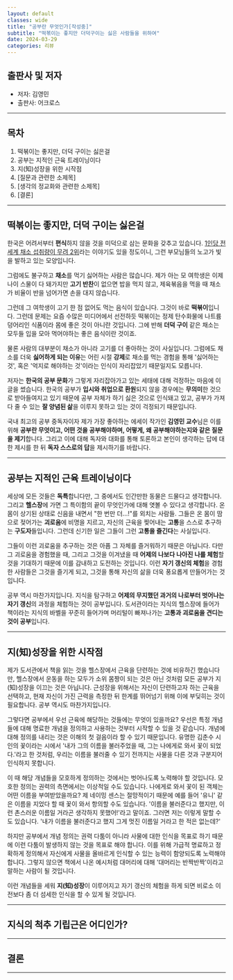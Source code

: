 ```yaml
---
layout: default
classes: wide
title: "공부란 무엇인가[작성중]"
subtitle: "떡볶이는 좋지만 더덕구이는 싫은 사람들을 위하여"
date: 2024-03-29
categories: 리뷰
---
```


## 출판사 및 저자

* 저자: 김영민
* 출판사: 어크로스

---

## 목차

1. 떡볶이는 좋지만, 더덕 구이는 싫은걸
2. 공부는 지적인 근육 트레이닝이다
3. 지(知)성장을 위한 시작점
4. [질문과 관련한 소제목]
5. [생각의 정교화와 관련한 소제목]
6. [결론]

---

## 떡볶이는 좋지만, 더덕 구이는 싫은걸

한국은 어려서부터 **편식**하지 않을 것을 미덕으로 삼는 문화을 갖추고 있습니다. [1인당 전세계 채소 섭취량이 무려 2위](https://m.health.chosun.com/svc/news_view.html?contid=2023071802471)라는 이야기도 있을 정도이니, 그런 부모님들의 노고가 빛을 발하고 있는 모양입니다.

그럼에도 불구하고 **채소**를 먹기 싫어하는 사람은 많습니다. 제가 아는 모 여학생은 이제 나이 스물이 다 돼가지만 **고기 반찬**이 없으면 밥을 먹지 않고, 제육볶음을 먹을 때 채소가 비율이 반을 넘어가면 손을 대지 않습니다.

그런데 그 여학생이 고기 한 점 없어도 먹는 음식이 있습니다. 그것이 바로 **떡볶이**입니다. 그런데 문제는 요즘 수많은 미디어에서 선전하듯 떡볶이는 정제 탄수화물에 나트륨 덩어리인 식품이라 몸에 좋은 것이 아니란 것입니다. 그에 반해 **더덕 구이** 같은 채소는 모두들 입을 모아 먹어야하는 좋은 음식이란 것이죠.

물론 사람의 대부분이 채소가 아니라 고기를 더 좋아하는 것이 사실입니다. 그럼에도 채소를 더욱 **싫어하게 되는 이유**는 어린 시절 **강제**로 채소를 먹는 경험을 통해 '싫어하는 것', 혹은 '억지로 해야하는 것'이라는 인식이 자리잡았기 때문일지도 모릅니다.

저자는 **한국의 공부 문화**가 그렇게 자리잡아가고 있는 세태에 대해 걱정하는 마음에 이 글을 썼습니다. 한국의 공부가 **입시와 취업으로 환원**되지 않을 경우에는 **무의미**한 것으로 받아들여지고 있기 때문에 공부 자체가 하기 싫은 것으로 인식돼고 있고, 공부가 가져다 줄 수 있는 **잘 양념된 삶**을 이루지 못하고 있는 것이 걱정되기 때문입니다.

국내 최고의 공부 중독자이자 제가 가장 좋아하는 에세이 작가인 **김영민 교수**님은 이를 위해 **공부란 무엇이고, 어떤 것을 공부해야하며, 어떻게, 왜 공부해야하는지와 같은 질문을 제기**합니다. 그리고 이에 대해 독자와 대화를 통해 토론하고 본인이 생각하는 답에 대한 제시를 한 뒤 **독자 스스로의 답**을 제시하기를 바랍니다.

---

## 공부는 지적인 근육 트레이닝이다

세상에 모든 것들은 **독특**합니다만, 그 중에서도 인간만한 동물은 드물다고 생각합니다. 그리고 **헬스장**에 가면 그 특이함의 끝이 무엇인가에 대해 엿볼 수 있다고 생각합니다. 온 몸이 상기된 상태로 신음을 내면서 "한 번만 더...!"를 외치는 사람들. 그들은 온 몸이 땀으로 젖어가는 **괴로움**에 비명을 지르고, 자신의 근육을 찢어내는 **고통**을 스스로 추구하는 **구도자**들입니다. 그런데 신기한 일은 그들이 그런 **고통을 즐긴다**는 사실입니다.

그들이 이런 괴로움을 추구하는 것은 아픔 그 자체를 즐거워하기 때문은 아닙니다. 다만 그 괴로움을 경험했을 때, 그리고 그것을 이겨냈을 때 **어제의 나보다 나아진 나를 체험**할 것을 기대하기 때문에 이를 감내하고 도전하는 것입니다. 이런 **자기 갱신의 체험**을 경험한 사람들은 그것을 즐기게 되고, 그것을 통해 자신의 삶을 더욱 풍요롭게 만들어가는 것입니다.

공부 역시 마찬가지입니다. 지식을 탐구하고 **어제의 무지했던 과거의 나로부터 벗어나는 자기 갱신**의 과정을 체험하는 것이 공부입니다. 도서관이라는 지식의 헬스장에 들어가 책이라는 지식의 바벨을 꾸준히 들어가며 머리털이 빠져나가는 **고통과 괴로움을 견디는 것이 공부**입니다.

---

## 지(知)성장을 위한 시작점

제가 도서관에서 책을 읽는 것을 헬스장에서 근육을 단련하는 것에 비유하긴 했습니다만, 헬스장에서 운동을 하는 모두가 소위 몸짱이 되는 것은 아닌 것처럼 모든 공부가 지(知)성장을 이끄는 것은 아닙니다. 근성장을 위해서는 자신이 단련하고자 하는 근육을 선택하고, 현재 자신이 가진 근력을 측정한 뒤 한계를 뛰어넘기 위해 이에 부딪히는 것이 필요합니다. 공부 역시도 마찬가지입니다.

그렇다면 공부에서 우선 근육에 해당하는 것들에는 무엇이 있을까요? 우선은 특정 개념들에 대해 명료한 개념을 정의하고 사용하는 것부터 시작할 수 있을 것 같습니다. 개념에 대해 정의를 내리는 것은 이해의 첫 걸음이라 할 수 있기 때문입니다. 유명한 김춘수 시인의 꽃이라는 시에서 '내가 그의 이름을 불러주었을 때, 그는 나에게로 와서 꽃이 되었다.'라고 한 것처럼, 우리는 이름을 불러줄 수 있기 전까지는 사물을 다른 것과 구분지어 인식하지 못합니다.

이 때 해당 개념들을 모호하게 정의하는 것에서는 벗어나도록 노력해야 할 것입니다. 모호한 정의는 권력의 측면에서는 이상적일 수도 있습니다. 나에게로 와서 꽃이 된 객체는 어떤 이름을 부여받았을까요? 제 네이밍 센스는 절망적이기 때문에 예를 들어 '유니' 같은 이름을 지었다 할 때 꽃이 와서 항의할 수도 있습니다. '이름을 불러준다고 했지만, 이런 촌스러운 이름일 거라곤 생각하지 못했어!'라고 말이죠. 그러면 저는 이렇게 말할 수도 있습니다. '내가 이름을 불러준다고 했지 그게 멋진 이름일 거라고 한 적은 없는데?'

하지만 공부에서 개념 정의는 권력 다툼이 아니라 사물에 대한 인식을 목표로 하기 때문에 이런 다툼이 발생하지 않는 것을 목표로 해야 합니다. 이를 위해 가급적 명료하고 정확하게 정의해서 자신에게 사물을 올바르게 인식할 수 있는 능력이 함양되도록 노력해야 합니다. 그렇지 않으면 책에서 나온 예시처럼 대머리에 대해 '대머리는 반짝반짝'이라고 말하는 사람이 될 것입니다.

이런 개념들을 세워 **지(知)성장**이 이루어지고 자기 갱신의 체험을 하게 되면 비로소 이전보다 좀 더 섬세한 인식을 할 수 있게 될 것입니다.

---

## 지식의 척추 기립근은 어디인가?

---

## 결론

---
